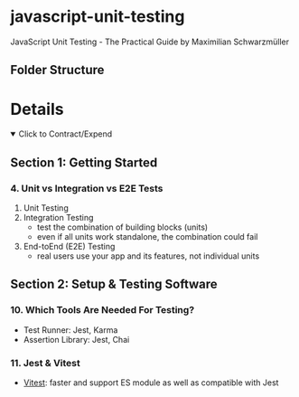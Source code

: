 # javascript-unit-testing

JavaScript Unit Testing - The Practical Guide by Maximilian Schwarzmüller

## Folder Structure

# Details

<details open> 
  <summary>Click to Contract/Expend</summary>

## Section 1: Getting Started

### 4. Unit vs Integration vs E2E Tests

1. Unit Testing
2. Integration Testing
   - test the combination of building blocks (units)
   - even if all units work standalone, the combination could fail
3. End-toEnd (E2E) Testing
   - real users use your app and its features, not individual units

## Section 2: Setup & Testing Software

### 10. Which Tools Are Needed For Testing?

- Test Runner: Jest, Karma
- Assertion Library: Jest, Chai

### 11. Jest & Vitest

- [Vitest](https://vitest.dev/): faster and support ES module as well as compatible with Jest

</details>
